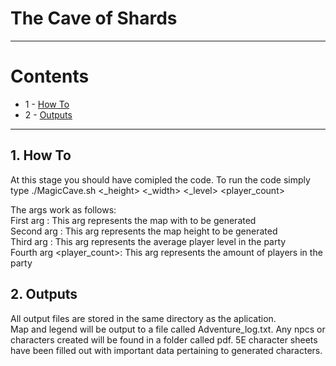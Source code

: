 # The Cave of Shards

---

# Contents
- 1 - [How To](#1-How-To)
- 2 - [Outputs](#2-Outputs)

---

## 1. How To
At this stage you should have comipled the code. To run the code simply type ./MagicCave.sh <_height> <_width> <_level> <player_count>

The args work as follows: <br />
First arg <height>: This arg represents the map with to be generated <br />
Second arg <width>: This arg represents the map height to be generated <br />
Third arg <level>: This arg represents the average player level in the party <br />
Fourth arg <player_count>: This arg represents the amount of players in the party <br />

## 2. Outputs
All output files are stored in the same directory as the aplication. <br />
Map and legend will be output to a file called Adventure_log.txt. Any npcs or characters created will be found in a folder called pdf. 5E character sheets have been filled out with important data pertaining to generated characters. 


